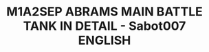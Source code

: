 ---
layout: product
title: "M1A2SEP ABRAMS MAIN BATTLE TANK IN DETAIL - Sabot007 ENGLISH"
price: "2800" 
desc: "Knjiga"
img_path: "/assets/img/A.MIG-5950.jpg"
brand: "AMMO"
available: false
special_offer: false
new: false
soon: false
cat: "090000"
subcat: "090100"
subsubcat: "090101"
sifra: "A.MIG-5950"
popular: false
---